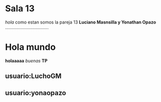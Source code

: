 # Sala 13
*hola*
como estan 
somos la pareja 13
**Luciano Masnsilla y Yonathan Opazo**
...................................

# Hola mundo
**holaaaaa**
_buenas_
**TP**
## usuario:LuchoGM 
## usuario:yonaopazo

